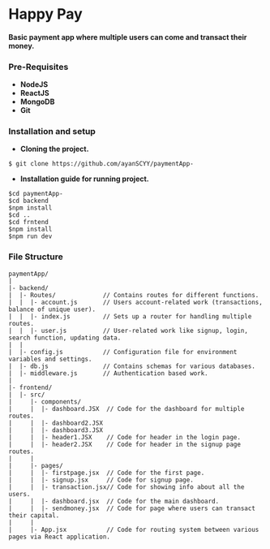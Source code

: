 # Happy Pay

#### Basic payment app where multiple users can come and transact their money.

### Pre-Requisites
- **NodeJS**
- **ReactJS**
- **MongoDB**
- **Git**

### Installation and setup

- **Cloning the project.**

```
$ git clone https://github.com/ayanSCYY/paymentApp-

```

- **Installation guide for running project.**
```
$cd paymentApp-
$cd backend
$npm install
$cd ..
$cd frntend
$npm install
$npm run dev

```


### File Structure

```
paymentApp/
|
|- backend/
|  |- Routes/             // Contains routes for different functions.
|  |  |- account.js       // Users account-related work (transactions, balance of unique user).
|  |  |- index.js         // Sets up a router for handling multiple routes.
|  |  |- user.js          // User-related work like signup, login, search function, updating data.
|  |
|  |- config.js           // Configuration file for environment variables and settings.
|  |- db.js               // Contains schemas for various databases.
|  |- middleware.js       // Authentication based work.
|
|- frontend/
|  |- src/
|     |- components/
|     |  |- dashboard.JSX  // Code for the dashboard for multiple routes.
|     |  |- dashboard2.JSX
|     |  |- dashboard3.JSX
|     |  |- header1.JSX    // Code for header in the login page.
|     |  |- header2.JSX    // Code for header in the signup page routes.
|     |
|     |- pages/
|     |  |- firstpage.jsx  // Code for the first page.
|     |  |- signup.jsx     // Code for signup page.
|     |  |- transaction.jsx// Code for showing info about all the users.
|     |  |- dashboard.jsx  // Code for the main dashboard.
|     |  |- sendmoney.jsx  // Code for page where users can transact their capital.
|     |
|     |- App.jsx           // Code for routing system between various pages via React application.

```

